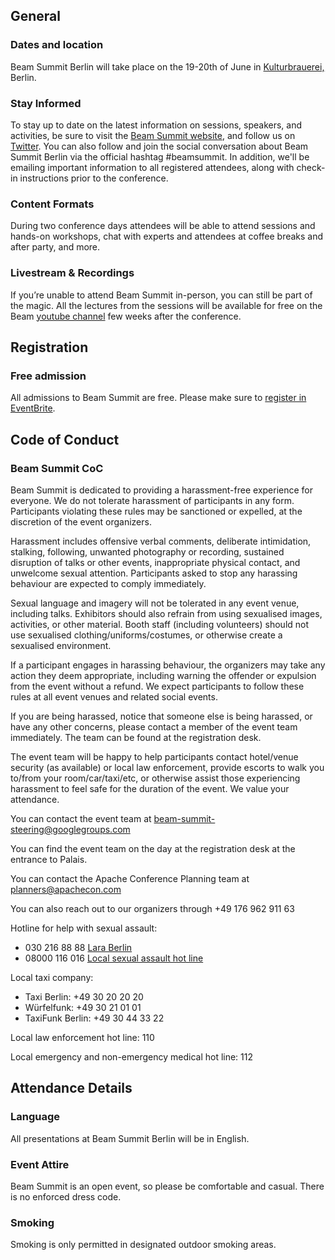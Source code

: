 ## General

### Dates and location

Beam Summit Berlin will take place on the 19-20th of June in [Kulturbrauerei,](https://goo.gl/maps/jnbe1NBmib12) Berlin.

### Stay Informed

To stay up to date on the latest information on sessions, speakers, and activities, be sure to visit the [Beam Summit website](https://beamsummit.org/), and follow us on [Twitter](https://twitter.com/beamsummit). You can also follow and join the social conversation about Beam Summit Berlin via the official hashtag #beamsummit. In addition, we'll be emailing important information to all registered attendees, along with check-in instructions prior to the conference.

### Content Formats

During two conference days attendees will be able to attend sessions and hands-on workshops, chat with experts and attendees at coffee breaks and after party, and more.

### Livestream & Recordings

If you’re unable to attend Beam Summit in-person, you can still be part of the magic. All the lectures from the sessions will be available for free on the Beam [youtube channel](https://www.youtube.com/channel/UChNnb_YO_7B0HlW6FhAXZZQ) few weeks after the conference.

  
## Registration

### Free admission

All admissions to Beam Summit are free. Please make sure to [register in EventBrite](https://www.eventbrite.com/e/beam-summit-europe-2019-tickets-57933472576).

## Code of Conduct

### Beam Summit CoC

Beam Summit is dedicated to providing a harassment-free experience for everyone. We do not tolerate harassment of participants in any form. Participants violating these rules may be sanctioned or expelled, at the discretion of the event organizers.

Harassment includes offensive verbal comments, deliberate intimidation, stalking, following, unwanted photography or recording, sustained disruption of talks or other events, inappropriate physical contact, and unwelcome sexual attention. Participants asked to stop any harassing behaviour are expected to comply immediately.

Sexual language and imagery will not be tolerated in any event venue, including talks. Exhibitors should also refrain from using sexualised images, activities, or other material. Booth staff (including volunteers) should not use sexualised clothing/uniforms/costumes, or otherwise create a sexualised environment.

If a participant engages in harassing behaviour, the organizers may take any action they deem appropriate, including warning the offender or expulsion from the event without a refund. We expect participants to follow these rules at all event venues and related social events.

If you are being harassed, notice that someone else is being harassed, or have any other concerns, please contact a member of the event team immediately. The team can be found at the registration desk.

The event team will be happy to help participants contact hotel/venue security (as available) or local law enforcement, provide escorts to walk you to/from your room/car/taxi/etc, or otherwise assist those experiencing harassment to feel safe for the duration of the event. We value your attendance.


You can contact the event team at beam-summit-steering@googlegroups.com

You can find the event team on the day at the registration desk at the entrance to Palais.

You can contact the Apache Conference Planning team at planners@apachecon.com

You can also reach out to our organizers through +49 176 962 911 63

Hotline for help with sexual assault: 

- 030 216 88 88 [Lara Berlin](https://www.lara-berlin.de/en/)
- 08000 116 016 [Local sexual assault hot line](https://www.hilfetelefon.de/en.html)

Local taxi company:

- Taxi Berlin: +49 30 20 20 20
- Würfelfunk: +49 30 21 01 01
- TaxiFunk Berlin: +49 30 44 33 22

Local law enforcement hot line: 110

Local emergency and non-emergency medical hot line: 112

## Attendance Details

### Language

All presentations at Beam Summit Berlin will be in English.

### Event Attire

Beam Summit is an open event, so please be comfortable and casual. There is no enforced dress code.

### Smoking

Smoking is only permitted in designated outdoor smoking areas.
